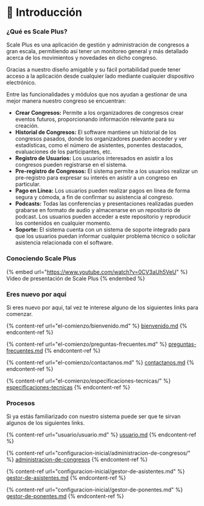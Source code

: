 # 👋 Introducción

### **¿Qué es Scale Plus?**

Scale Plus es una aplicación de gestión y administración de congresos a gran escala, permitiendo así tener un monitoreo general y más detallado acerca de los movimientos y novedades en dicho congreso.

Gracias a nuestro diseño amigable y su fácil portabilidad puede tener acceso a la aplicación desde cualquier lado mediante cualquier dispositivo electrónico.

Entre las funcionalidades y módulos que nos ayudan a gestionar de una mejor manera nuestro congreso se encuentran:&#x20;

* **Crear Congresos:** Permite a los organizadores de congresos crear eventos futuros, proporcionando información relevante para su creación.
* **Historial de Congresos:** El software mantiene un historial de los congresos pasados, donde los organizadores pueden acceder y ver estadísticas, como el número de asistentes, ponentes destacados, evaluaciones de los participantes, etc.
* **Registro de Usuarios:** Los usuarios interesados en asistir a los congresos pueden registrarse en el sistema.
* **Pre-registro de Congresos:** El sistema permite a los usuarios realizar un pre-registro para expresar su interés en asistir a un congreso en particular.
* **Pago en Línea:** Los usuarios pueden realizar pagos en línea de forma segura y cómoda, a fin de confirmar su asistencia al congreso.&#x20;
* **Podcasts:** Todas las conferencias y presentaciones realizadas pueden grabarse en formato de audio y almacenarse en un repositorio de podcast. Los usuarios pueden acceder a este repositorio y reproducir los contenidos en cualquier momento.
* **Soporte:** El sistema cuenta con un sistema de soporte integrado para que los usuarios puedan informar cualquier problema técnico o solicitar asistencia relacionada con el software.&#x20;

### Conociendo Scale Plus

{% embed url="https://www.youtube.com/watch?v=0CV3aUh5VeU" %}
Video de presentación de Scale Plus
{% endembed %}

### Eres nuevo por aquí

Si eres nuevo por aquí, tal vez te interese alguno de los siguientes links para comenzar.

{% content-ref url="el-comienzo/bienvenido.md" %}
[bienvenido.md](el-comienzo/bienvenido.md)
{% endcontent-ref %}

{% content-ref url="el-comienzo/preguntas-frecuentes.md" %}
[preguntas-frecuentes.md](el-comienzo/preguntas-frecuentes.md)
{% endcontent-ref %}

{% content-ref url="el-comienzo/contactanos.md" %}
[contactanos.md](el-comienzo/contactanos.md)
{% endcontent-ref %}

{% content-ref url="el-comienzo/especificaciones-tecnicas/" %}
[especificaciones-tecnicas](el-comienzo/especificaciones-tecnicas/)
{% endcontent-ref %}

### Procesos

Si ya estás familiarizado con nuestro sistema puede ser que te sirvan algunos de los siguientes links.

{% content-ref url="usuario/usuario.md" %}
[usuario.md](usuario/usuario.md)
{% endcontent-ref %}

{% content-ref url="configuracion-inicial/administracion-de-congresos/" %}
[administracion-de-congresos](configuracion-inicial/administracion-de-congresos/)
{% endcontent-ref %}

{% content-ref url="configuracion-inicial/gestor-de-asistentes.md" %}
[gestor-de-asistentes.md](configuracion-inicial/gestor-de-asistentes.md)
{% endcontent-ref %}

{% content-ref url="configuracion-inicial/gestor-de-ponentes.md" %}
[gestor-de-ponentes.md](configuracion-inicial/gestor-de-ponentes.md)
{% endcontent-ref %}

